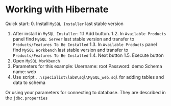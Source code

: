 # **Working with Hibernate**

Quick start:
0. Install `MySQL Installer` last stable version
1. After install in `MySQL Installer`:
	1.1 Add button.
	1.2. In `Available Products` panel find `MySQL Server` last stable version and transfer to `Products/Features To Be Installed`
	1.3. In `Available Products` panel find `MySQL Workbench` last stable version and transfer to `Products/Features To Be Installed`
	1.4. Next button
	1.5. Execute button
2. Open `MySQL Workbench`
3. 	Parameters for this example:
	Username: root
	Password: demo
	Schema name: web
4. Use script `..\specialist\lab8\sql\MySQL_web.sql` for adding tables and data to schema

Or using your parameters for connecting to database. They are described in the `jdbc.properties`